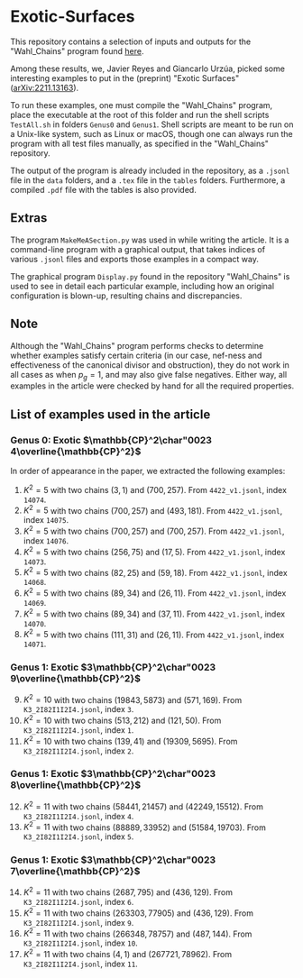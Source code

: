 # Exotic-Surfaces

This repository contains a selection of inputs and outputs for the "Wahl_Chains" program found [here](https://github.com/jereyes4/Wahl_Chains/).

Among these results, we, Javier Reyes and Giancarlo Urzúa, picked some interesting examples to put in the (preprint) "Exotic Surfaces" ([arXiv:2211.13163](https://arxiv.org/abs/2211.13163)).

To run these examples, one must compile the "Wahl_Chains" program, place the executable at the root of this folder and run the shell scripts `TestAll.sh` in folders `Genus0` and `Genus1`. Shell scripts are meant to be run on a Unix-like system, such as Linux or macOS, though one can always run the program with all test files manually, as specified in the "Wahl_Chains" repository.

The output of the program is already included in the repository, as a `.jsonl` file in the `data` folders, and a `.tex` file in the `tables` folders. Furthermore, a compiled `.pdf` file with the tables is also provided.

## Extras

The program `MakeMeASection.py` was used in while writing the article. It is a command-line program with a graphical output, that takes indices of various `.jsonl` files and exports those examples in a compact way.

The graphical program `Display.py` found in the repository "Wahl_Chains" is used to see in detail each particular example, including how an original configuration is blown-up, resulting chains and discrepancies.

## Note

Although the "Wahl_Chains" program performs checks to determine whether examples satisfy certain criteria (in our case, nef-ness and effectiveness of the canonical divisor and obstruction), they do not work in all cases as when $p_g = 1$, and may also give false negatives. Either way, all examples in the article were checked by hand for all the required properties.

## List of examples used in the article

### Genus $0$: Exotic $\mathbb{CP}^2\char"0023 4\overline{\mathbb{CP}^2}$

In order of appearance in the paper, we extracted the following examples:

1. $K^2 = 5$ with two chains $(3,1)$ and $(700,257)$. From `4422_v1.jsonl`, index `14074`.
2. $K^2 = 5$ with two chains $(700,257)$ and $(493,181)$. From `4422_v1.jsonl`, index `14075`.
3. $K^2 = 5$ with two chains $(700,257)$ and $(700,257)$. From `4422_v1.jsonl`, index `14076`.
4. $K^2 = 5$ with two chains $(256,75)$ and $(17,5)$. From `4422_v1.jsonl`, index `14073`.
5. $K^2 = 5$ with two chains $(82,25)$ and $(59,18)$. From `4422_v1.jsonl`, index `14068`.
6. $K^2 = 5$ with two chains $(89,34)$ and $(26,11)$. From `4422_v1.jsonl`, index `14069`.
7. $K^2 = 5$ with two chains $(89,34)$ and $(37,11)$. From `4422_v1.jsonl`, index `14070`.
8. $K^2 = 5$ with two chains $(111,31)$ and $(26,11)$. From `4422_v1.jsonl`, index `14071`.

### Genus $1$: Exotic $3\mathbb{CP}^2\char"0023 9\overline{\mathbb{CP}^2}$

9. $K^2 = 10$ with two chains $(19843,5873)$ and $(571,169)$. From `K3_2I82I1I2I4.jsonl`, index `3`.
10. $K^2 = 10$ with two chains $(513,212)$ and $(121,50)$. From `K3_2I82I1I2I4.jsonl`, index `1`.
11. $K^2 = 10$ with two chains $(139,41)$ and $(19309,5695)$. From `K3_2I82I1I2I4.jsonl`, index `2`.

### Genus $1$: Exotic $3\mathbb{CP}^2\char"0023 8\overline{\mathbb{CP}^2}$

12. $K^2 = 11$ with two chains $(58441,21457)$ and $(42249,15512)$. From `K3_2I82I1I2I4.jsonl`, index `4`.
13. $K^2 = 11$ with two chains $(88889,33952)$ and $(51584,19703)$. From `K3_2I82I1I2I4.jsonl`, index `5`.

### Genus $1$: Exotic $3\mathbb{CP}^2\char"0023 7\overline{\mathbb{CP}^2}$

14. $K^2 = 11$ with two chains $(2687,795)$ and $(436,129)$. From `K3_2I82I1I2I4.jsonl`, index `6`.
15. $K^2 = 11$ with two chains $(263303,77905)$ and $(436,129)$. From `K3_2I82I1I2I4.jsonl`, index `9`.
16. $K^2 = 11$ with two chains $(266348,78757)$ and $(487,144)$. From `K3_2I82I1I2I4.jsonl`, index `10`.
17. $K^2 = 11$ with two chains $(4,1)$ and $(267721,78962)$. From `K3_2I82I1I2I4.jsonl`, index `11`.
